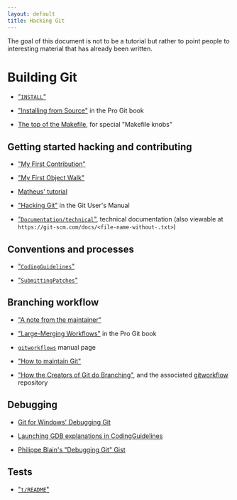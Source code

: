```yaml
---
layout: default
title: Hacking Git
---
```


The goal of this document is not to be a tutorial but rather to point
people to interesting material that has already been written.

# Building Git

* ["`INSTALL`"](https://github.com/git/git/blob/master/INSTALL)

* ["Installing from Source"](https://git-scm.com/book/en/v2/Getting-Started-Installing-Git#_installing_from_source) in the Pro Git book

* [The top of the Makefile](https://github.com/git/git/blob/master/Makefile), for special "Makefile knobs"

## Getting started hacking and contributing

* ["My First Contribution"](https://git-scm.com/docs/MyFirstContribution)

* ["My First Object Walk"](https://github.com/git/git/blob/master/Documentation/MyFirstObjectWalk.txt)

* [Matheus' tutorial](https://matheustavares.gitlab.io/posts/first-steps-contributing-to-git)

* ["Hacking Git"](https://git-scm.com/docs/user-manual#hacking-git) in the Git User's Manual

* ["`Documentation/technical`"](https://github.com/git/git/tree/master/Documentation/technical), technical documentation (also viewable at `https://git-scm.com/docs/<file-name-without-.txt>`)

## Conventions and processes

* ["`CodingGuidelines`"](https://github.com/git/git/blob/master/Documentation/CodingGuidelines)

* ["`SubmittingPatches`"](https://git-scm.com/docs/SubmittingPatches/)

## Branching workflow

* ["A note from the maintainer"](https://github.com/git/git/blob/todo/MaintNotes)

* ["Large-Merging Workflows"](https://git-scm.com/book/en/v2/Distributed-Git-Maintaining-a-Project#_large_merging_workflows) in the Pro Git book

* [`gitworkflows`](https://git-scm.com/docs/gitworkflows) manual page

* ["How to maintain Git"](https://github.com/git/git/blob/master/Documentation/howto/maintain-git.txt)

* ["How the Creators of Git do Branching"](https://hackernoon.com/how-the-creators-of-git-do-branches-e6fcc57270fb), and the associated [gitworkflow](https://github.com/rocketraman/gitworkflow) repository

## Debugging

* [Git for Windows' Debugging Git](https://github.com/git-for-windows/git/wiki/Debugging-Git)

* [Launching GDB explanations in CodingGuidelines](https://github.com/git/git/blob/v2.27.0/Documentation/CodingGuidelines#L441-L445)

* [Philippe Blain's "Debugging Git" Gist](https://gist.github.com/phil-blain/17c67740bd26e66f4851fe0c07230ea4)

## Tests

* ["`t/README`"](https://github.com/git/git/blob/master/t/README)
